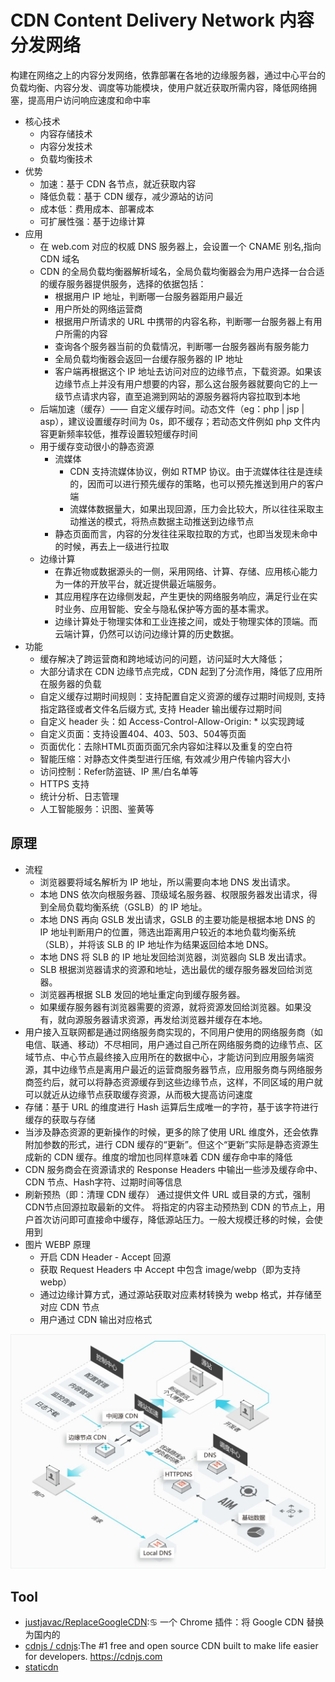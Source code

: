 # CDN Content Delivery Network 内容分发网络

构建在网络之上的内容分发网络，依靠部署在各地的边缘服务器，通过中心平台的负载均衡、内容分发、调度等功能模块，使用户就近获取所需内容，降低网络拥塞，提高用户访问响应速度和命中率

* 核心技术
  - 内容存储技术
  - 内容分发技术
  - 负载均衡技术
* 优势
  - 加速：基于 CDN 各节点，就近获取内容
  - 降低负载：基于 CDN 缓存，减少源站的访问
  - 成本低：费用成本、部署成本
  - 可扩展性强：基于边缘计算
* 应用
  - 在 web.com 对应的权威 DNS 服务器上，会设置一个 CNAME 别名,指向 CDN 域名
  - CDN 的全局负载均衡器解析域名，全局负载均衡器会为用户选择一台合适的缓存服务器提供服务，选择的依据包括：
    + 根据用户 IP 地址，判断哪一台服务器距用户最近
    + 用户所处的网络运营商
    + 根据用户所请求的 URL 中携带的内容名称，判断哪一台服务器上有用户所需的内容
    + 查询各个服务器当前的负载情况，判断哪一台服务器尚有服务能力
    + 全局负载均衡器会返回一台缓存服务器的 IP 地址
    + 客户端再根据这个 IP 地址去访问对应的边缘节点，下载资源。如果该边缘节点上并没有用户想要的内容，那么这台服务器就要向它的上一级节点请求内容，直至追溯到网站的源服务器将内容拉取到本地
  - 后端加速（缓存）—— 自定义缓存时间。动态文件（eg：php | jsp | asp），建议设置缓存时间为 0s，即不缓存；若动态文件例如 php 文件内容更新频率较低，推荐设置较短缓存时间
  - 用于缓存变动很小的静态资源
    + 流媒体
      * CDN 支持流媒体协议，例如 RTMP 协议。由于流媒体往往是连续的，因而可以进行预先缓存的策略，也可以预先推送到用户的客户端
      * 流媒体数据量大，如果出现回源，压力会比较大，所以往往采取主动推送的模式，将热点数据主动推送到边缘节点
    + 静态页面而言，内容的分发往往采取拉取的方式，也即当发现未命中的时候，再去上一级进行拉取
  - 边缘计算
    + 在靠近物或数据源头的一侧，采用网络、计算、存储、应用核心能力为一体的开放平台，就近提供最近端服务。
    + 其应用程序在边缘侧发起，产生更快的网络服务响应，满足行业在实时业务、应用智能、安全与隐私保护等方面的基本需求。
    + 边缘计算处于物理实体和工业连接之间，或处于物理实体的顶端。而云端计算，仍然可以访问边缘计算的历史数据。
* 功能
  - 缓存解决了跨运营商和跨地域访问的问题，访问延时大大降低；
  - 大部分请求在 CDN 边缘节点完成，CDN 起到了分流作用，降低了应用所在服务器的负载
  - 自定义缓存过期时间规则：支持配置自定义资源的缓存过期时间规则, 支持指定路径或者文件名后缀方式, 支持 Header 输出缓存过期时间
  - 自定义 header 头：如 Access-Control-Allow-Origin: * 以实现跨域
  - 自定义页面：支持设置404、403、503、504等页面
  - 页面优化：去除HTML页面页面冗余内容如注释以及重复的空白符
  - 智能压缩：对静态文件类型进行压缩, 有效减少用户传输内容大小
  - 访问控制：Refer防盗链、IP 黑/白名单等
  - HTTPS 支持
  - 统计分析、日志管理
  - 人工智能服务：识图、鉴黄等

## 原理

* 流程
  - 浏览器要将域名解析为 IP 地址，所以需要向本地 DNS 发出请求。
  - 本地 DNS 依次向根服务器、顶级域名服务器、权限服务器发出请求，得到全局负载均衡系统（GSLB）的 IP 地址。
  - 本地 DNS 再向 GSLB 发出请求，GSLB 的主要功能是根据本地 DNS 的 IP 地址判断用户的位置，筛选出距离用户较近的本地负载均衡系统（SLB），并将该 SLB 的 IP 地址作为结果返回给本地 DNS。
  - 本地 DNS 将 SLB 的 IP 地址发回给浏览器，浏览器向 SLB 发出请求。
  - SLB 根据浏览器请求的资源和地址，选出最优的缓存服务器发回给浏览器。
  - 浏览器再根据 SLB 发回的地址重定向到缓存服务器。
  - 如果缓存服务器有浏览器需要的资源，就将资源发回给浏览器。如果没有，就向源服务器请求资源，再发给浏览器并缓存在本地。
* 用户接入互联网都是通过网络服务商实现的，不同用户使用的网络服务商（如电信、联通、移动）不尽相同，用户通过自己所在网络服务商的边缘节点、区域节点、中心节点最终接入应用所在的数据中心，才能访问到应用服务端资源，其中边缘节点是离用户最近的运营商服务器节点，应用服务商与网络服务商签约后，就可以将静态资源缓存到这些边缘节点，这样，不同区域的用户就可以就近从边缘节点获取缓存资源，从而极大提高访问速度
* 存储：基于 URL 的维度进行 Hash 运算后生成唯一的字符，基于该字符进行缓存的获取与存储
* 当涉及静态资源的更新操作的时候，更多的除了使用 URL 维度外，还会依靠附加参数的形式，进行 CDN 缓存的“更新”。但这个“更新”实际是静态资源生成新的 CDN 缓存。维度的增加也同样意味着 CDN 缓存命中率的降低
* CDN 服务商会在资源请求的 Response Headers 中输出一些涉及缓存命中、CDN 节点、Hash字符、过期时间等信息
* 刷新预热（即：清理 CDN 缓存） 通过提供文件 URL 或目录的方式，强制CDN节点回源拉取最新的文件。 将指定的内容主动预热到 CDN 的节点上，用户首次访问即可直接命中缓存，降低源站压力。一般大规模迁移的时候，会使用到
* 图片 WEBP 原理
  - 开启 CDN Header - Accept 回源
  - 获取 Request Headers 中 Accept 中包含 image/webp（即为支持webp）
  - 通过边缘计算方式，通过源站获取对应素材转换为 webp 格式，并存储至对应 CDN 节点
  - 用户通过 CDN 输出对应格式

![原理](../_static/cdn.jpg "Optional title")

## Tool

* [justjavac/ReplaceGoogleCDN](https://github.com/justjavac/ReplaceGoogleCDN):♋️ 一个 Chrome 插件：将 Google CDN 替换为国内的
* [cdnjs / cdnjs](https://github.com/cdnjs/cdnjs):The #1 free and open source CDN built to make life easier for developers. <https://cdnjs.com>
* [staticdn](https://cdn.con.sh/)
